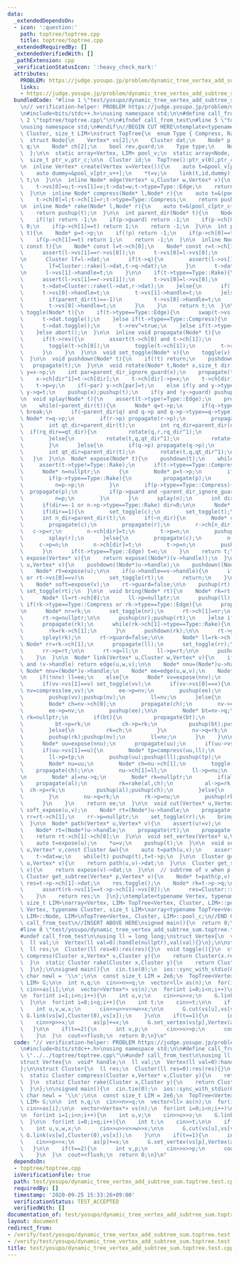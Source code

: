 ```yaml
---
data:
  _extendedDependsOn:
  - icon: ':question:'
    path: toptree/toptree.cpp
    title: toptree/toptree.cpp
  _extendedRequiredBy: []
  _extendedVerifiedWith: []
  _pathExtension: cpp
  _verificationStatusIcon: ':heavy_check_mark:'
  attributes:
    PROBLEM: https://judge.yosupo.jp/problem/dynamic_tree_vertex_add_subtree_sum
    links:
    - https://judge.yosupo.jp/problem/dynamic_tree_vertex_add_subtree_sum
  bundledCode: "#line 1 \"test/yosupo/dynamic_tree_vertex_add_subtree_sum.toptree.test.cpp\"\
    \n// verification-helper: PROBLEM https://judge.yosupo.jp/problem/dynamic_tree_vertex_add_subtree_sum\n\
    \n#include<bits/stdc++.h>\nusing namespace std;\n\n#define call_from_test\n#line\
    \ 2 \"toptree/toptree.cpp\"\n\n#ifndef call_from_test\n#line 5 \"toptree/toptree.cpp\"\
    \nusing namespace std;\n#endif\n//BEGIN CUT HERE\ntemplate<typename Vertex, typename\
    \ Cluster, size_t LIM>\nstruct TopTree{\n  enum Type { Compress, Rake, Edge };\n\
    \  struct Node{\n    Vertex* vs[2];\n    Cluster dat;\n    Node* p;\n    Node*\
    \ q;\n    Node* ch[2];\n    bool rev,guard;\n    Type type;\n    Node():p(nullptr),q(nullptr),rev(false),guard(false){}\n\
    \  };\n\n  static array<Vertex, LIM> pool_v;\n  static array<Node, LIM> pool_c;\n\
    \  size_t ptr_v,ptr_c;\n\n  Cluster id;\n  TopTree():ptr_v(0),ptr_c(0),id(){}\n\
    \n  inline Vertex* create(Vertex v=Vertex()){\n    auto t=&pool_v[ptr_v++];\n\
    \    auto dummy=&pool_v[ptr_v++];\n    *t=v;\n    link(t,id,dummy);\n    return\
    \ t;\n  }\n\n  inline Node* edge(Vertex* u,Cluster w,Vertex* v){\n    auto t=&(pool_c[ptr_c++]);\n\
    \    t->vs[0]=u;t->vs[1]=v;t->dat=w;t->type=Type::Edge;\n    return pushup(t);\n\
    \  }\n\n  inline Node* compress(Node* l,Node* r){\n    auto t=&(pool_c[ptr_c++]);\n\
    \    t->ch[0]=l;t->ch[1]=r;t->type=Type::Compress;\n    return pushup(t);\n  }\n\
    \n  inline Node* rake(Node* l,Node* r){\n    auto t=&(pool_c[ptr_c++]);\n    t->ch[0]=l;t->ch[1]=r;t->type=Type::Rake;\n\
    \    return pushup(t);\n  }\n\n  int parent_dir(Node* t){\n    Node* p=t->p;\n\
    \    if(!p) return -1;\n    if(p->guard) return -1;\n    if(p->ch[0]==t) return\
    \ 0;\n    if(p->ch[1]==t) return 1;\n    return -1;\n  }\n\n  int parent_dir_ignore_guard(Node*\
    \ t){\n    Node* p=t->p;\n    if(!p) return -1;\n    if(p->ch[0]==t) return 0;\n\
    \    if(p->ch[1]==t) return 1;\n    return -1;\n  }\n\n  inline Node* pushup(Node*\
    \ const t){\n    Node* const l=t->ch[0];\n    Node* const r=t->ch[1];\n\n    if(t->type==Type::Compress){\n\
    \      assert(l->vs[1]==r->vs[0]);\n      t->vs[0]=l->vs[0];\n      t->vs[1]=r->vs[1];\n\
    \n      Cluster lf=l->dat;\n      if(t->q){\n        assert(l->vs[1]==t->q->vs[1]);\n\
    \        lf=Cluster::rake(l->dat,t->q->dat);\n      }\n      t->dat=Cluster::compress(lf,r->vs[0],r->dat);\n\
    \n      l->vs[1]->handle=t;\n    }\n\n    if(t->type==Type::Rake){\n      propagate(t);\n\
    \      assert(l->vs[1]==r->vs[1]);\n      t->vs[0]=l->vs[0];\n      t->vs[1]=l->vs[1];\n\
    \      t->dat=Cluster::rake(l->dat,r->dat);\n    }else{\n      if(!t->p){\n  \
    \      t->vs[0]->handle=t;\n        t->vs[1]->handle=t;\n      }else if(t->p->type==Type::Compress){\n\
    \        if(parent_dir(t)==-1)\n          t->vs[0]->handle=t;\n      }else if(t->p->type==Type::Rake){\n\
    \        t->vs[0]->handle=t;\n      }\n    }\n    return t;\n  }\n\n  inline void\
    \ toggle(Node* t){\n    if(t->type==Type::Edge){\n      swap(t->vs[0],t->vs[1]);\n\
    \      t->dat.toggle();\n    }else if(t->type==Type::Compress){\n      swap(t->vs[0],t->vs[1]);\n\
    \      t->dat.toggle();\n      t->rev^=true;\n    }else if(t->type==Type::Rake){\n\
    \    }else abort();\n  }\n\n  inline void propagate(Node* t){\n    if(t->type==Type::Compress){\n\
    \      if(t->rev){\n        assert(t->ch[0] and t->ch[1]);\n        swap(t->ch[0],t->ch[1]);\n\
    \        toggle(t->ch[0]);\n        toggle(t->ch[1]);\n        t->rev=false;\n\
    \      }\n    }\n  }\n\n  void set_toggle(Node* v){\n    toggle(v);propagate(v);\n\
    \  }\n\n  void pushdown(Node* t){\n    if(!t) return;\n    pushdown(t->p);\n \
    \   propagate(t);\n  }\n\n  void rotate(Node* t,Node* x,size_t dir){\n    Node*\
    \ y=x->p;\n    int par=parent_dir_ignore_guard(x);\n    propagate(t->ch[dir]);\n\
    \    x->ch[dir^1]=t->ch[dir];\n    t->ch[dir]->p=x;\n    t->ch[dir]=x;\n    x->p=t;\n\
    \    t->p=y;\n    if(~par) y->ch[par]=t;\n    else if(y and y->type==Type::Compress)\
    \ y->q=t;\n    pushup(x);pushup(t);\n    if(y and !y->guard) pushup(y);\n  }\n\
    \n  void splay(Node* t){\n    assert(t->type!=Type::Edge);\n    propagate(t);\n\
    \n    while(~parent_dir(t)){\n      Node* q=t->p;\n      if(q->type!=t->type)\
    \ break;\n      if(~parent_dir(q) and q->p and q->p->type==q->type){\n       \
    \ Node* r=q->p;\n        if(r->p) propagate(r->p);\n        propagate(r);propagate(q);propagate(t);\n\
    \        int qt_dir=parent_dir(t);\n        int rq_dir=parent_dir(q);\n      \
    \  if(rq_dir==qt_dir){\n          rotate(q,r,rq_dir^1);\n          rotate(t,q,qt_dir^1);\n\
    \        }else{\n          rotate(t,q,qt_dir^1);\n          rotate(t,r,rq_dir^1);\n\
    \        }\n      }else{\n        if(q->p) propagate(q->p);\n        propagate(q);propagate(t);\n\
    \        int qt_dir=parent_dir(t);\n        rotate(t,q,qt_dir^1);\n      }\n \
    \   }\n  }\n\n  Node* expose(Node* t){\n    pushdown(t);\n    while(true){\n \
    \     assert(t->type!=Type::Rake);\n      if(t->type==Type::Compress) splay(t);\n\
    \      Node* n=nullptr;\n      {\n        Node* p=t->p;\n        if(!p) break;\n\
    \        if(p->type==Type::Rake){\n          propagate(p);\n          splay(p);\n\
    \          n=p->p;\n        }\n        if(p->type==Type::Compress){\n        \
    \  propagate(p);\n          if(p->guard and ~parent_dir_ignore_guard(t)) break;\n\
    \          n=p;\n        }\n      }\n      splay(n);\n      int dir=parent_dir_ignore_guard(n);\n\
    \      if(dir==-1 or n->p->type==Type::Rake) dir=0;\n\n      Node* const c=n->ch[dir];\n\
    \      if(dir==1){\n        set_toggle(c);\n        set_toggle(t);\n      }\n\
    \      int n_dir=parent_dir(t);\n      if(~n_dir){\n        Node* const r=t->p;\n\
    \        propagate(c);\n        propagate(r);\n        r->ch[n_dir]=c;\n     \
    \   c->p=r;\n        n->ch[dir]=t;\n        t->p=n;\n        pushup(c);pushup(r);pushup(t);pushup(n);\n\
    \        splay(r);\n      }else{\n        propagate(c);\n        n->q=c;\n   \
    \     c->p=n;\n        n->ch[dir]=t;\n        t->p=n;\n        pushup(c);pushup(t);pushup(n);\n\
    \      }\n      if(t->type==Type::Edge) t=n;\n    }\n    return t;\n  }\n\n  Node*\
    \ expose(Vertex* v){\n    return expose((Node*)(v->handle));\n  }\n\n  void soft_expose(Vertex*\
    \ u,Vertex* v){\n    pushdown((Node*)u->handle);\n    pushdown((Node*)v->handle);\n\
    \    Node* rt=expose(u);\n\n    if(u->handle==v->handle){\n      if(rt->vs[1]==u\
    \ or rt->vs[0]==v)\n        set_toggle(rt);\n      return;\n    }\n\n    rt->guard=true;\n\
    \    Node* soft=expose(v);\n    rt->guard=false;\n\n    pushup(rt);\n    if(parent_dir(soft)==0)\
    \ set_toggle(rt);\n  }\n\n  void bring(Node* rt){\n    Node* rk=rt->q;\n    if(!rk){\n\
    \      Node* ll=rt->ch[0];\n      ll->p=nullptr;\n      pushup(ll);\n    }else\
    \ if(rk->type==Type::Compress or rk->type==Type::Edge){\n      propagate(rk);\n\
    \n      Node* nr=rk;\n      set_toggle(nr);\n      rt->ch[1]=nr;\n      nr->p=rt;\n\
    \      rt->q=nullptr;\n\n      pushup(nr);pushup(rt);\n    }else if(rk->type==Type::Rake){\n\
    \      propagate(rk);\n      while(rk->ch[1]->type==Type::Rake){\n        propagate(rk->ch[1]);\n\
    \        rk=rk->ch[1];\n      }\n      pushdown(rk);\n\n      rt->guard=true;\n\
    \      splay(rk);\n      rt->guard=false;\n\n      Node* ll=rk->ch[0];\n     \
    \ Node* rr=rk->ch[1];\n      propagate(ll);\n      set_toggle(rr);\n\n      rt->ch[1]=rr;\n\
    \      rr->p=rt;\n\n      rt->q=ll;\n      ll->p=rt;\n\n      pushup(ll);pushup(rr);pushup(rt);\n\
    \    }\n  }\n\n  Node* link(Vertex* u,Cluster w,Vertex* v){\n    if(!u->handle\
    \ and !v->handle) return edge(u,w,v);\n\n    Node* nnu=(Node*)u->handle;\n   \
    \ Node* nnv=(Node*)v->handle;\n    Node* ee=edge(u,w,v);\n    Node* ll=nullptr;\n\
    \n    if(!nnv) ll=ee;\n    else{\n      Node* vv=expose(nnv);\n      propagate(vv);\n\
    \      if(vv->vs[1]==v) set_toggle(vv);\n      if(vv->vs[0]==v){\n        Node*\
    \ nv=compress(ee,vv);\n        ee->p=nv;\n        pushup(ee);\n        vv->p=nv;\n\
    \        pushup(vv);pushup(nv);\n        ll=nv;\n      }else{\n        Node* nv=vv;\n\
    \        Node* ch=nv->ch[0];\n        propagate(ch);\n        nv->ch[0]=ee;\n\
    \        ee->p=nv;\n        pushup(ee);\n\n        Node* bt=nv->q;\n        Node*\
    \ rk=nullptr;\n        if(bt){\n          propagate(bt);\n          rk=rake(bt,ch);\n\
    \          bt->p=rk;\n          ch->p=rk;\n          pushup(bt);pushup(ch);\n\
    \        }else{\n          rk=ch;\n        }\n        nv->q=rk;\n        rk->p=nv;\n\
    \        pushup(rk);pushup(nv);\n        ll=nv;\n      }\n    }\n\n    if(nnu){\n\
    \      Node* uu=expose(nnu);\n      propagate(uu);\n      if(uu->vs[0]==u) set_toggle(uu);\n\
    \      if(uu->vs[1]==u){\n        Node* tp=compress(uu,ll);\n        uu->p=tp;\n\
    \        ll->p=tp;\n        pushup(uu);pushup(ll);pushup(tp);\n      }else{\n\
    \        Node* nu=uu;\n        Node* ch=nu->ch[1];\n        toggle(ch);\n    \
    \    propagate(ch);\n\n        nu->ch[1]=ll;\n        ll->p=nu;\n        pushup(ll);\n\
    \n        Node* al=nu->q;\n        Node* rk=nullptr;\n        if(al){\n      \
    \    propagate(al);\n          rk=rake(al,ch);\n          al->p=rk;\n        \
    \  ch->p=rk;\n          pushup(al);pushup(ch);\n        }else{\n          rk=ch;\n\
    \        }\n        nu->q=rk;\n        rk->p=nu;\n        pushup(rk);pushup(nu);\n\
    \      }\n    }\n    return ee;\n  }\n\n  void cut(Vertex* u,Vertex *v){\n   \
    \ soft_expose(u,v);\n    Node* rt=(Node*)u->handle;\n    propagate(rt);\n    Node*\
    \ rr=rt->ch[1];\n    rr->p=nullptr;\n    set_toggle(rr);\n    bring(rr);bring(rt);\n\
    \  }\n\n  Node* path(Vertex* u,Vertex* v){\n    assert(u!=v);\n    soft_expose(u,v);\n\
    \    Node* rt=(Node*)u->handle;\n    propagate(rt);\n    propagate(rt->ch[1]);\n\
    \    return rt->ch[1]->ch[0];\n  }\n\n  void set_vertex(Vertex* u,Vertex v){\n\
    \    auto t=expose(u);\n    *u=v;\n    pushup(t);\n  }\n\n  void set_edge(Vertex*\
    \ u,Vertex* v,const Cluster &w){\n    auto t=path(u,v);\n    assert(t->type==Type::Edge);\n\
    \    t->dat=w;\n    while(t) pushup(t),t=t->p;\n  }\n\n  Cluster get_path(Vertex*\
    \ u,Vertex* v){\n    return path(u,v)->dat;\n  }\n\n  Cluster get_subtree(Vertex*\
    \ v){\n    return expose(v)->dat;\n  }\n\n  // subtree of v when p is root\n \
    \ Cluster get_subtree(Vertex* p,Vertex* v){\n    Node* t=path(p,v);\n    Cluster\
    \ res=t->p->ch[1]->dat;\n    res.toggle();\n    Node* rk=t->p->q;\n    if(t->p->q){\n\
    \      assert(rk->vs[1]==t->p->ch[1]->vs[0]);\n      res=Cluster::rake(res,rk->dat);\n\
    \    }\n    return res;\n  }\n};\ntemplate<typename Vertex, typename Cluster,\
    \ size_t LIM>\narray<Vertex, LIM> TopTree<Vertex, Cluster, LIM>::pool_v;\ntemplate<typename\
    \ Vertex, typename Cluster, size_t LIM>\narray<typename TopTree<Vertex, Cluster,\
    \ LIM>::Node, LIM>\nTopTree<Vertex, Cluster, LIM>::pool_c;\n//END CUT HERE\n#ifndef\
    \ call_from_test\n//INSERT ABOVE HERE\nsigned main(){\n  return 0;\n}\n#endif\n\
    #line 8 \"test/yosupo/dynamic_tree_vertex_add_subtree_sum.toptree.test.cpp\"\n\
    #undef call_from_test\n\nusing ll = long long;\nstruct Vertex{\n  void* handle;\n\
    \  ll val;\n  Vertex(ll val=0):handle(nullptr),val(val){}\n};\n\nstruct Cluster{\n\
    \  ll res;\n  Cluster(ll res=0):res(res){}\n  void toggle(){}\n  static Cluster\
    \ compress(Cluster x,Vertex* v,Cluster y){\n    return Cluster(x.res+v->val+y.res);\n\
    \  }\n  static Cluster rake(Cluster x,Cluster y){\n    return Cluster(x.res+y.res);\n\
    \  }\n};\n\nsigned main(){\n  cin.tie(0);\n  ios::sync_with_stdio(0);\n  const\
    \ char newl = '\\n';\n\n  const size_t LIM = 2e6;\n  TopTree<Vertex, Cluster,\
    \ LIM> G;\n\n  int n,q;\n  cin>>n>>q;\n  vector<ll> as(n);\n  for(int i=0;i<n;i++)\
    \ cin>>as[i];\n\n  vector<Vertex*> vs(n);\n  for(int i=0;i<n;i++)\n    vs[i]=G.create(Vertex(as[i]));\n\
    \n  for(int i=1;i<n;i++){\n    int u,v;\n    cin>>u>>v;\n    G.link(vs[u],Cluster(0),vs[v]);\n\
    \  }\n\n  for(int i=0;i<q;i++){\n    int t;\n    cin>>t;\n\n    if(t==0){\n  \
    \    int u,v,w,x;\n      cin>>u>>v>>w>>x;\n\n      G.cut(vs[u],vs[v]);\n     \
    \ G.link(vs[w],Cluster(0),vs[x]);\n    }\n\n    if(t==1){\n      int p,x;\n  \
    \    cin>>p>>x;\n      as[p]+=x;\n      G.set_vertex(vs[p],Vertex(as[p]));\n \
    \   }\n\n    if(t==2){\n      int v,p;\n      cin>>v>>p;\n      cout<<as[v]+G.get_subtree(vs[p],vs[v]).res<<newl;\n\
    \    }\n  }\n  cout<<flush;\n  return 0;\n}\n"
  code: "// verification-helper: PROBLEM https://judge.yosupo.jp/problem/dynamic_tree_vertex_add_subtree_sum\n\
    \n#include<bits/stdc++.h>\nusing namespace std;\n\n#define call_from_test\n#include\
    \ \"../../toptree/toptree.cpp\"\n#undef call_from_test\n\nusing ll = long long;\n\
    struct Vertex{\n  void* handle;\n  ll val;\n  Vertex(ll val=0):handle(nullptr),val(val){}\n\
    };\n\nstruct Cluster{\n  ll res;\n  Cluster(ll res=0):res(res){}\n  void toggle(){}\n\
    \  static Cluster compress(Cluster x,Vertex* v,Cluster y){\n    return Cluster(x.res+v->val+y.res);\n\
    \  }\n  static Cluster rake(Cluster x,Cluster y){\n    return Cluster(x.res+y.res);\n\
    \  }\n};\n\nsigned main(){\n  cin.tie(0);\n  ios::sync_with_stdio(0);\n  const\
    \ char newl = '\\n';\n\n  const size_t LIM = 2e6;\n  TopTree<Vertex, Cluster,\
    \ LIM> G;\n\n  int n,q;\n  cin>>n>>q;\n  vector<ll> as(n);\n  for(int i=0;i<n;i++)\
    \ cin>>as[i];\n\n  vector<Vertex*> vs(n);\n  for(int i=0;i<n;i++)\n    vs[i]=G.create(Vertex(as[i]));\n\
    \n  for(int i=1;i<n;i++){\n    int u,v;\n    cin>>u>>v;\n    G.link(vs[u],Cluster(0),vs[v]);\n\
    \  }\n\n  for(int i=0;i<q;i++){\n    int t;\n    cin>>t;\n\n    if(t==0){\n  \
    \    int u,v,w,x;\n      cin>>u>>v>>w>>x;\n\n      G.cut(vs[u],vs[v]);\n     \
    \ G.link(vs[w],Cluster(0),vs[x]);\n    }\n\n    if(t==1){\n      int p,x;\n  \
    \    cin>>p>>x;\n      as[p]+=x;\n      G.set_vertex(vs[p],Vertex(as[p]));\n \
    \   }\n\n    if(t==2){\n      int v,p;\n      cin>>v>>p;\n      cout<<as[v]+G.get_subtree(vs[p],vs[v]).res<<newl;\n\
    \    }\n  }\n  cout<<flush;\n  return 0;\n}\n"
  dependsOn:
  - toptree/toptree.cpp
  isVerificationFile: true
  path: test/yosupo/dynamic_tree_vertex_add_subtree_sum.toptree.test.cpp
  requiredBy: []
  timestamp: '2020-09-25 15:33:26+09:00'
  verificationStatus: TEST_ACCEPTED
  verifiedWith: []
documentation_of: test/yosupo/dynamic_tree_vertex_add_subtree_sum.toptree.test.cpp
layout: document
redirect_from:
- /verify/test/yosupo/dynamic_tree_vertex_add_subtree_sum.toptree.test.cpp
- /verify/test/yosupo/dynamic_tree_vertex_add_subtree_sum.toptree.test.cpp.html
title: test/yosupo/dynamic_tree_vertex_add_subtree_sum.toptree.test.cpp
---
```

